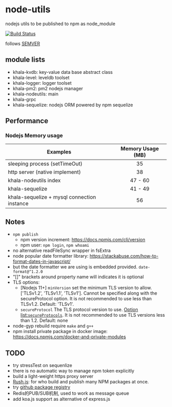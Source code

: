 # node-utils
nodejs utils to be published to npm as node_module

[![Build Status](https://travis-ci.com/davidkhala/node-utils.svg?branch=master)](https://travis-ci.com/davidkhala/node-utils)

follows [SEMVER](https://semver.org/)


## module lists
- khala-kvdb:   key-value data base abstract class
- khala-level:  leveldb toolset
- khala-logger: logger toolset 
- khala-pm2:    pm2 nodejs manager
- khala-nodeutils:  main
- khala-grpc
- khala-sequelize: nodejs ORM powered by npm sequelize 

## Performance

### Nodejs Memory usage
| Examples                      | Memory Usage (MB)     |
| ----                          |:----:                 |
| sleeping process (setTimeOut) | 35                    |
| http server (native implement)| 38                    |
| khala-nodeutils index         | 47 - 60               |
| khala-sequelize               | 41 - 49               |
| khala-sequelize + mysql connection instance| 56               |

## Notes

- `npm publish`
    - npm version increment: https://docs.npmjs.com/cli/version
    - npm user: `npm login`,  `npm whoami`
- no alternative readFileSync wrapper in fsExtra
- node popular date formatter library: https://stackabuse.com/how-to-format-dates-in-javascript/
- but the date formatter we are using is embedded provided. `date-format@^1.2.0`
- "[]" brackets around property name will indicates it is optional 
- TLS options:
    - [Nodejs 11+] `minVersion` set the minimum TLS version to allow. ['TLSv1.2', 'TLSv1.1', 'TLSv1']. Cannot be specified along with the secureProtocol option. It is not recommended to use less than TLSv1.2. Default: 'TLSv1'.
    - `secureProtocol` The TLS protocol version to use. [Option list:`secureProtocols`](./main/baseApp.js). It is not recommended to use TLS versions less than 1.2. Default: none
- node-gyp rebuild require `make` and `g++`
- npm install private package in docker image: https://docs.npmjs.com/docker-and-private-modules
## TODO
- try stressTest on sequenlize
- there is no automatic way to manage npm token explicitly
- build a light-weight https proxy server
- [Rush.js](https://github.com/Microsoft/web-build-tools/): for who build and publish many NPM packages at once.
- try [github package registry](https://help.github.com/en/articles/configuring-npm-for-use-with-github-package-registry)
- Redis的PUB/SUB机制, used to work as message queue
- add koa.js support as alternative of express.js
